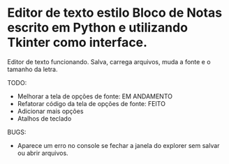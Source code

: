 # Editor de texto estilo Bloco de Notas escrito em Python e utilizando Tkinter como interface.

Editor de texto funcionando.
Salva, carrega arquivos, muda a fonte e o tamanho da letra. 

TODO:
- Melhorar a tela de opções de fonte: EM ANDAMENTO
- Refatorar código da tela de opções de fonte: FEITO
- Adicionar mais opções
- Atalhos de teclado

BUGS:
- Aparece um erro no console se fechar a janela do explorer sem salvar ou abrir arquivos.
